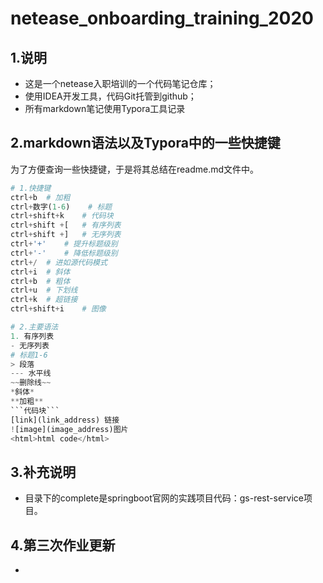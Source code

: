 # netease_onboarding_training_2020



## 1.说明

- 这是一个netease入职培训的一个代码笔记仓库；
- 使用IDEA开发工具，代码Git托管到github；
- 所有markdown笔记使用Typora工具记录



## 2.markdown语法以及Typora中的一些快捷键

为了方便查询一些快捷键，于是将其总结在readme.md文件中。

~~~python
# 1.快捷键
ctrl+b	# 加粗
ctrl+数字(1-6)	# 标题
ctrl+shift+k	# 代码块
ctrl+shift +[	# 有序列表
ctrl+shift +]	# 无序列表
ctrl+'+'	# 提升标题级别
ctrl+'-'	# 降低标题级别
ctrl+/	# 进如源代码模式
ctrl+i	# 斜体
ctrl+b	# 粗体
ctrl+u	# 下划线
ctrl+k	# 超链接
ctrl+shift+i	# 图像

# 2.主要语法
1. 有序列表
- 无序列表
# 标题1-6
> 段落
--- 水平线
~~删除线~~
*斜体*
**加粗**
```代码块```
[link](link_address) 链接
![image](image_address)图片
<html>html code</html>
~~~

## 3.补充说明

- 目录下的complete是springboot官网的实践项目代码：gs-rest-service项目。



## 4.第三次作业更新

- 

